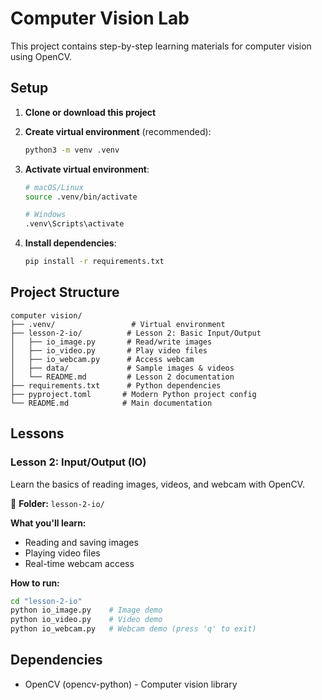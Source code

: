 # Computer Vision Lab

This project contains step-by-step learning materials for computer vision using OpenCV.

## Setup

1. **Clone or download this project**

2. **Create virtual environment** (recommended):

   ```bash
   python3 -m venv .venv
   ```

3. **Activate virtual environment**:

   ```bash
   # macOS/Linux
   source .venv/bin/activate

   # Windows
   .venv\Scripts\activate
   ```

4. **Install dependencies**:
   ```bash
   pip install -r requirements.txt
   ```

## Project Structure

```
computer vision/
├── .venv/                 # Virtual environment
├── lesson-2-io/          # Lesson 2: Basic Input/Output
│   ├── io_image.py       # Read/write images
│   ├── io_video.py       # Play video files
│   ├── io_webcam.py      # Access webcam
│   ├── data/             # Sample images & videos
│   └── README.md         # Lesson 2 documentation
├── requirements.txt      # Python dependencies
├── pyproject.toml       # Modern Python project config
└── README.md            # Main documentation
```

## Lessons

### Lesson 2: Input/Output (IO)

Learn the basics of reading images, videos, and webcam with OpenCV.

📁 **Folder:** `lesson-2-io/`

**What you'll learn:**

- Reading and saving images
- Playing video files
- Real-time webcam access

**How to run:**

```bash
cd "lesson-2-io"
python io_image.py    # Image demo
python io_video.py    # Video demo
python io_webcam.py   # Webcam demo (press 'q' to exit)
```

## Dependencies

- OpenCV (opencv-python) - Computer vision library

